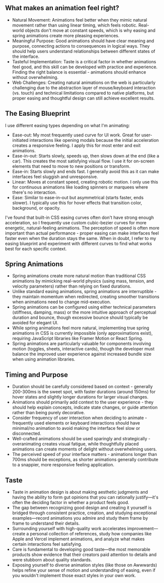 ## What makes an animation feel right?
- Natural Movement: Animations feel better when they mimic natural movement rather than using linear timing, which feels robotic. Real-world objects don't move at constant speeds, which is why easing and spring animations create more pleasing experiences.
- Meaningful Purpose: Good animations should have clear meaning and purpose, connecting actions to consequences in logical ways. They should help users understand relationships between different states of the interface.
- Tasteful Implementation: Taste is a critical factor in whether animations feel good, and this skill can be developed with practice and experience. Finding the right balance is essential - animations should enhance without overwhelming.
- Web Challenges: Creating natural animations on the web is particularly challenging due to the abstraction layer of mouse/keyboard interaction (vs. touch) and technical limitations compared to native platforms, but proper easing and thoughtful design can still achieve excellent results.

## The Easing Blueprint
I use different easing types depending on what I'm animating:

- Ease-out: My most frequently used curve for UI work. Great for user-initiated interactions like opening modals because the initial acceleration creates a responsive feeling. I apply this for most enter and exit animations.
- Ease-in-out: Starts slowly, speeds up, then slows down at the end (like a car). This creates the most satisfying visual flow. I use it for on-screen elements that need to move to new positions or transform.
- Ease-in: Starts slowly and ends fast. I generally avoid this as it can make interfaces feel sluggish and unresponsive.
- Linear: Moves at constant speed, creating robotic motion. I only use this for continuous animations like loading spinners or marquees where there's no interaction.
- Ease: Similar to ease-in-out but asymmetrical (starts faster, ends slower). I typically use this for hover effects that transition color, background, or opacity.

I've found that built-in CSS easing curves often don't have strong enough acceleration, so I frequently use custom cubic-bezier curves for more energetic, natural-feeling animations.
The perception of speed is often more important than actual performance - proper easing can make interfaces feel faster even when the duration stays the same. When in doubt, I refer to my easing blueprint and experiment with different curves to find what works best for each specific context.

## Spring Animations 

- Spring animations create more natural motion than traditional CSS animations by mimicking real-world physics (using mass, tension, and velocity parameters) rather than relying on fixed durations.
- Unlike standard easing animations, spring animations are interruptible - they maintain momentum when redirected, creating smoother transitions when animations need to change mid-execution.
- Spring animations can be configured using either technical parameters (stiffness, damping, mass) or the more intuitive approach of perceptual duration and bounce, though excessive bounce should typically be avoided for elegant UI.
- While spring animations feel more natural, implementing true spring animations in CSS is currently impossible (only approximations exist), requiring JavaScript libraries like Framer Motion or React Spring.
- Spring animations are particularly valuable for components involving motion (toggles, sheets, interactive cards), though the developer must balance the improved user experience against increased bundle size when using animation libraries.

## Timing and Purpose

- Duration should be carefully considered based on context - generally 200-300ms is the sweet spot, with faster durations (around 150ms) for hover states and slightly longer durations for larger visual changes.
- Animations should primarily add context to the user experience - they should help explain concepts, indicate state changes, or guide attention rather than being purely decorative.
- Consider frequency of user interaction when deciding to animate - frequently used elements or keyboard interactions should have minimal/no animation to avoid making the interface feel slow or disconnected.
- Well-crafted animations should be used sparingly and strategically - overanimating creates visual fatigue, while thoughtfully placed animations can create moments of delight without overwhelming users.
- The perceived speed of your interface matters - animations longer than 700ms should be exceptions, as shorter animations generally contribute to a snappier, more responsive feeling application.

## Taste
 
- Taste in animation design is about making aesthetic judgments and having the ability to form gut opinions that you can rationally justify—it's often the deciding factor in whether a product feels good.
- The gap between recognizing good design and creating it yourself is bridged through consistent practice, creation, and studying exceptional examples—record animations you admire and study them frame by frame to understand their details.
- Surrounding yourself with high-quality work accelerates improvement—create a personal collection of references, study how companies like Apple and Vercel implement animations, and analyze what makes certain interactions feel satisfying.
- Care is fundamental to developing good taste—the most memorable products show evidence that their creators paid attention to details and were stubborn about quality standards.
- Exposing yourself to diverse animation styles (like those on Awwwards) helps refine your sense of motion and understanding of easing, even if you wouldn't implement those exact styles in your own work.